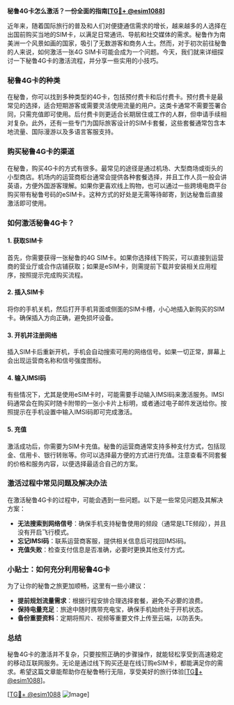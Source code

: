 **秘鲁4G卡怎么激活？一份全面的指南[[TG💪+ @esim1088](https://t.me/s/esim1088)]**

近年来，随着国际旅行的普及和人们对便捷通信需求的增长，越来越多的人选择在出国前购买当地的SIM卡，以满足日常通讯、导航和社交媒体的需求。秘鲁作为南美洲一个风景如画的国家，吸引了无数游客和商务人士。然而，对于初次前往秘鲁的人来说，如何激活一张4G SIM卡可能会成为一个问题。今天，我们就来详细探讨一下秘鲁4G卡的激活流程，并分享一些实用的小技巧。

### 秘鲁4G卡的种类

在秘鲁，你可以找到多种类型的4G卡，包括预付费卡和后付费卡。预付费卡是最常见的选择，适合短期游客或需要灵活使用流量的用户。这类卡通常不需要签署合同，只需充值即可使用。后付费卡则更适合长期居住或工作的人群，但申请手续相对复杂。此外，还有一些专门为国际旅客设计的SIM卡套餐，这些套餐通常包含本地流量、国际漫游以及多语言客服支持。

### 购买秘鲁4G卡的渠道

在秘鲁，购买4G卡的方式有很多。最常见的途径是通过机场、大型商场或街头的小型商店。机场内的运营商柜台通常会提供各种套餐选择，并且工作人员一般会讲英语，方便外国游客理解。如果你更喜欢线上购物，也可以通过一些跨境电商平台购买带有秘鲁号码的eSIM卡。这种方式的好处是无需等待邮寄，到达秘鲁后直接激活即可使用。

### 如何激活秘鲁4G卡？

#### 1. 获取SIM卡

首先，你需要获得一张秘鲁的4G SIM卡。如果你选择线下购买，可以直接到运营商的营业厅或合作店铺获取；如果是eSIM卡，则需提前下载并安装相关应用程序，按照提示完成购买流程。

#### 2. 插入SIM卡

将你的手机关机，然后打开手机背面或侧面的SIM卡槽，小心地插入新购买的SIM卡。确保插入方向正确，避免损坏设备。

#### 3. 开机并注册网络

插入SIM卡后重新开机，手机会自动搜索可用的网络信号。如果一切正常，屏幕上会出现运营商名称和信号强度图标。

#### 4. 输入IMSI码

有些情况下，尤其是使用eSIM卡时，可能需要手动输入IMSI码来激活服务。IMSI码通常会在购买时随卡附带的一张小卡片上标明，或者通过电子邮件发送给你。按照提示在手机设置中输入IMSI码即可完成激活。

#### 5. 充值

激活成功后，你需要为SIM卡充值。秘鲁的运营商通常支持多种支付方式，包括现金、信用卡、银行转账等。你可以选择最方便的方式进行充值。注意查看不同套餐的价格和服务内容，以便选择最适合自己的方案。

### 激活过程中常见问题及解决办法

在激活秘鲁4G卡的过程中，可能会遇到一些问题。以下是一些常见问题及其解决方案：

- **无法搜索到网络信号**：确保手机支持秘鲁使用的频段（通常是LTE频段），并且没有开启飞行模式。
- **忘记IMSI码**：联系运营商客服，提供相关信息后可找回IMSI码。
- **充值失败**：检查支付信息是否准确，必要时更换其他支付方式。

### 小贴士：如何充分利用秘鲁4G卡

为了让你的秘鲁之旅更加顺畅，这里有一些小建议：

- **提前规划流量需求**：根据行程安排合理选择套餐，避免不必要的浪费。
- **保持电量充足**：旅途中随时携带充电宝，确保手机始终处于开机状态。
- **备份重要资料**：定期将照片、视频等重要文件上传至云端，以防丢失。

### 总结

秘鲁4G卡的激活并不复杂，只要按照正确的步骤操作，就能轻松享受到高速稳定的移动互联网服务。无论是通过线下购买还是在线订购eSIM卡，都能满足你的需求。希望这篇文章能帮助你在秘鲁畅行无阻，享受美好的旅行体验[[TG💪+ @esim1088](https://t.me/s/esim1088)]。

[[TG💪+ @esim1088](https://t.me/s/esim1088) ![Image](https://i.postimg.cc/4NQfJmqS/Snipaste-2025-05-13-00-14-12.png)]